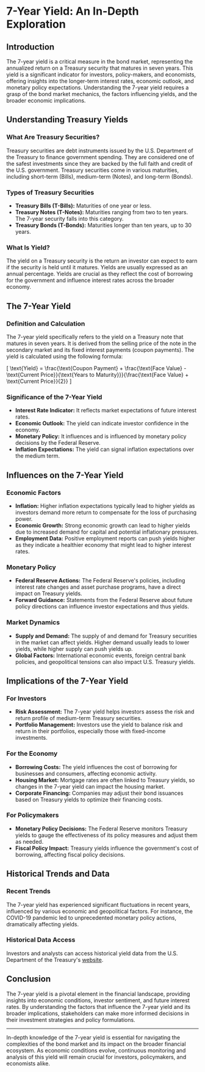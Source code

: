 # 7-Year Yield: An In-Depth Exploration

## Introduction
The 7-year yield is a critical measure in the bond market, representing the annualized return on a Treasury security that matures in seven years. This yield is a significant indicator for investors, policy-makers, and economists, offering insights into the longer-term interest rates, economic outlook, and monetary policy expectations. Understanding the 7-year yield requires a grasp of the bond market mechanics, the factors influencing yields, and the broader economic implications.

## Understanding Treasury Yields

### What Are Treasury Securities?
Treasury securities are debt instruments issued by the U.S. Department of the Treasury to finance government spending. They are considered one of the safest investments since they are backed by the full faith and credit of the U.S. government. Treasury securities come in various maturities, including short-term (Bills), medium-term (Notes), and long-term (Bonds).

### Types of Treasury Securities
- **Treasury Bills (T-Bills):** Maturities of one year or less.
- **Treasury Notes (T-Notes):** Maturities ranging from two to ten years. The 7-year security falls into this category.
- **Treasury Bonds (T-Bonds):** Maturities longer than ten years, up to 30 years.

### What Is Yield?
The yield on a Treasury security is the return an investor can expect to earn if the security is held until it matures. Yields are usually expressed as an annual percentage. Yields are crucial as they reflect the cost of borrowing for the government and influence interest rates across the broader economy.

## The 7-Year Yield

### Definition and Calculation
The 7-year yield specifically refers to the yield on a Treasury note that matures in seven years. It is derived from the selling price of the note in the secondary market and its fixed interest payments (coupon payments). The yield is calculated using the following formula:

\[ \text{Yield} = \frac{\text{Coupon Payment} + \frac{\text{Face Value} - \text{Current Price}}{\text{Years to Maturity}}}{\frac{\text{Face Value} + \text{Current Price}}{2}} \]

### Significance of the 7-Year Yield
- **Interest Rate Indicator:** It reflects market expectations of future interest rates.
- **Economic Outlook:** The yield can indicate investor confidence in the economy.
- **Monetary Policy:** It influences and is influenced by monetary policy decisions by the Federal Reserve.
- **Inflation Expectations:** The yield can signal inflation expectations over the medium term.

## Influences on the 7-Year Yield

### Economic Factors
- **Inflation:** Higher inflation expectations typically lead to higher yields as investors demand more return to compensate for the loss of purchasing power.
- **Economic Growth:** Strong economic growth can lead to higher yields due to increased demand for capital and potential inflationary pressures.
- **Employment Data:** Positive employment reports can push yields higher as they indicate a healthier economy that might lead to higher interest rates.

### Monetary Policy
- **Federal Reserve Actions:** The Federal Reserve's policies, including interest rate changes and asset purchase programs, have a direct impact on Treasury yields.
- **Forward Guidance:** Statements from the Federal Reserve about future policy directions can influence investor expectations and thus yields.

### Market Dynamics
- **Supply and Demand:** The supply of and demand for Treasury securities in the market can affect yields. Higher demand usually leads to lower yields, while higher supply can push yields up.
- **Global Factors:** International economic events, foreign central bank policies, and geopolitical tensions can also impact U.S. Treasury yields.

## Implications of the 7-Year Yield

### For Investors
- **Risk Assessment:** The 7-year yield helps investors assess the risk and return profile of medium-term Treasury securities.
- **Portfolio Management:** Investors use the yield to balance risk and return in their portfolios, especially those with fixed-income investments.

### For the Economy
- **Borrowing Costs:** The yield influences the cost of borrowing for businesses and consumers, affecting economic activity.
- **Housing Market:** Mortgage rates are often linked to Treasury yields, so changes in the 7-year yield can impact the housing market.
- **Corporate Financing:** Companies may adjust their bond issuances based on Treasury yields to optimize their financing costs.

### For Policymakers
- **Monetary Policy Decisions:** The Federal Reserve monitors Treasury yields to gauge the effectiveness of its policy measures and adjust them as needed.
- **Fiscal Policy Impact:** Treasury yields influence the government's cost of borrowing, affecting fiscal policy decisions.

## Historical Trends and Data

### Recent Trends
The 7-year yield has experienced significant fluctuations in recent years, influenced by various economic and geopolitical factors. For instance, the COVID-19 pandemic led to unprecedented monetary policy actions, dramatically affecting yields.

### Historical Data Access
Investors and analysts can access historical yield data from the U.S. Department of the Treasury's [website](https://home.treasury.gov/).

## Conclusion
The 7-year yield is a pivotal element in the financial landscape, providing insights into economic conditions, investor sentiment, and future interest rates. By understanding the factors that influence the 7-year yield and its broader implications, stakeholders can make more informed decisions in their investment strategies and policy formulations.

---

In-depth knowledge of the 7-year yield is essential for navigating the complexities of the bond market and its impact on the broader financial ecosystem. As economic conditions evolve, continuous monitoring and analysis of this yield will remain crucial for investors, policymakers, and economists alike.